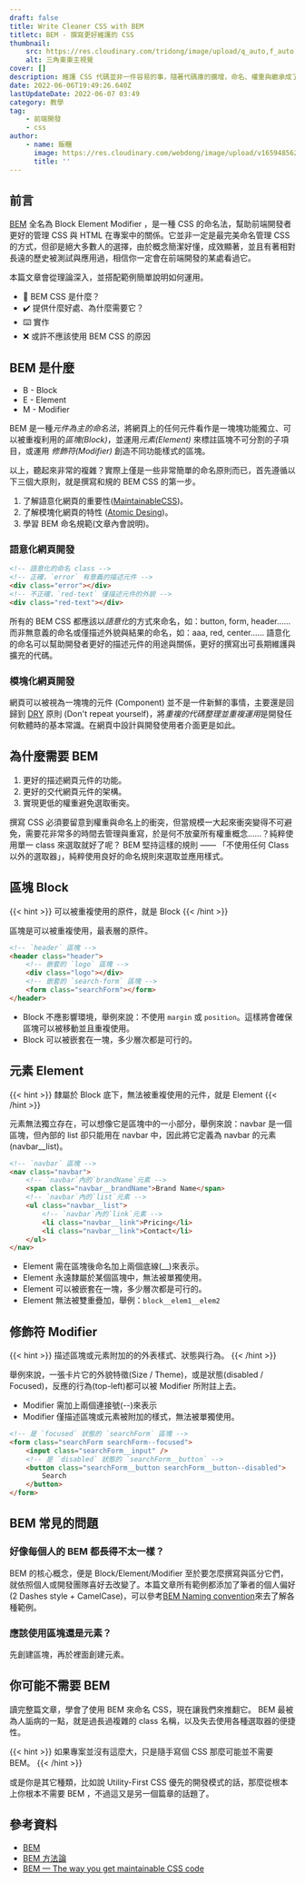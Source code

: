 ```yaml
---
draft: false
title: Write Cleaner CSS with BEM
titletc: BEM - 撰寫更好維護的 CSS
thumbnail:
    src: https://res.cloudinary.com/tridong/image/upload/q_auto,f_auto,dpr_auto/v1654515985/global/%E4%B8%89%E8%A7%92%E6%9D%B1%E6%9D%B1-%E5%93%81%E7%89%8C%E5%B1%95%E7%A4%BA%E5%B0%81%E9%9D%A2.png
    alt: 三角東東主視覺
cover: []
description: 維護 CSS 代碼並非一件容易的事，隨著代碼庫的擴增，命名、權重與繼承成了一件非常困難的事情。讓我們使用廣受歡迎的 BEM 命名法來改善這件事情。
date: 2022-06-06T19:49:26.640Z
lastUpdateDate: 2022-06-07 03:49
category: 教學
tag:
    - 前端開發
    - css
author:
    - name: 飯糰
      image: https://res.cloudinary.com/webdong/image/upload/v1659485626/global/riceball.png
      title: ''
---
```


## 前言

[BEM](http://getbem.com/) 全名為 Block Element Modifier ，是一種 CSS 的命名法，幫助前端開發者更好的管理 CSS 與 HTML 在專案中的關係。它並非一定是最完美命名管理 CSS 的方式，但卻是絕大多數人的選擇，由於概念簡潔好懂，成效顯著，並且有著相對長遠的歷史被測試與應用過，相信你一定會在前端開發的某處看過它。

本篇文章會從理論深入，並搭配範例簡單說明如何運用。

-   🤔 BEM CSS 是什麼？
-   ✔️ 提供什麼好處、為什麼需要它？
-   ⌨️ 實作
-   ❌ 或許不應該使用 BEM CSS 的原因

## BEM 是什麼

-   B - Block
-   E - Element
-   M - Modifier

BEM 是一種*元件為主的命名法*，將網頁上的任何元件看作是一塊塊功能獨立、可以被重複利用的*區塊(Block)*，並運用*元素(Element)* 來標註區塊不可分割的子項目，或運用 _修飾符(Modifier)_ 創造不同功能樣式的區塊。

以上，聽起來非常的複雜？實際上僅是一些非常簡單的命名原則而已，首先遵循以下三個大原則，就是撰寫和規的 BEM CSS 的第一步。

1. 了解語意化網頁的重要性([MaintainableCSS](https://maintainablecss.com/))。
2. 了解模塊化網頁的特性 ([Atomic Desing](https://bradfrost.com/blog/post/atomic-web-design/))。
3. 學習 BEM 命名規範(文章內會說明)。

### 語意化網頁開發

```html
<!-- 語意化的命名 class -->
<!-- 正確，`error` 有意義的描述元件 -->
<div class="error"></div>
<!-- 不正確，`red-text` 僅描述元件的外貌 -->
<div class="red-text"></div>
```

所有的 BEM CSS 都應該以*語意化*的方式來命名，如：button, form, header…… 而非無意義的命名或僅描述外貌與結果的命名，如：aaa, red, center…… 語意化的命名可以幫助開發者更好的描述元件的用途與關係，更好的撰寫出可長期維護與擴充的代碼。

### 模塊化網頁開發

網頁可以被視為一塊塊的元件 (Component) 並不是一件新鮮的事情，主要還是回歸到 [DRY](https://zh.wikipedia.org/zh-tw/%E4%B8%80%E6%AC%A1%E4%B8%94%E4%BB%85%E4%B8%80%E6%AC%A1) 原則 (Don't repeat yourself)，將*重複的代碼整理並重複運用*是開發任何軟體時的基本常識。在網頁中設計與開發使用者介面更是如此。

## 為什麼需要 BEM

1. 更好的描述網頁元件的功能。
2. 更好的交代網頁元件的架構。
3. 實現更低的權重避免選取衝突。

撰寫 CSS 必須要留意到權重與命名上的衝突，但當規模一大起來衝突變得不可避免，需要花非常多的時間去管理與重寫，於是何不放棄所有權重概念……？純粹使用單一 class 來選取就好了呢？
BEM 堅持這樣的規則 —— 「不使用任何 Class 以外的選取器」，純粹使用良好的命名規則來選取並應用樣式。

## 區塊 Block

{{< hint >}}
可以被重複使用的原件，就是 Block
{{< /hint >}}

區塊是可以被重複使用，最表層的原件。

```html
<!-- `header` 區塊 -->
<header class="header">
    <!-- 嵌套的 `logo` 區塊 -->
    <div class="logo"></div>
    <!-- 嵌套的 `search-form` 區塊 -->
    <form class="searchForm"></form>
</header>
```

-   Block 不應影響環境，舉例來說：不使用 `margin` 或 `position`。這樣將會確保區塊可以被移動並且重複使用。
-   Block 可以被嵌套在一塊，多少層次都是可行的。

## 元素 Element

{{< hint >}}
隸屬於 Block 底下，無法被重複使用的元件，就是 Element
{{< /hint >}}

元素無法獨立存在，可以想像它是區塊中的一小部分，舉例來說：navbar 是一個區塊，但內部的 list 卻只能用在 navbar 中，因此將它定義為 navbar 的元素(navbar\_\_list)。

```html
<!-- `navbar` 區塊 -->
<nav class="navbar">
    <!-- `navbar`內的`brandName`元素 -->
    <span class="navbar__brandName">Brand Name</span>
    <!-- `navbar`內的`list`元素 -->
    <ul class="navbar__list">
        <!-- `navbar`內的`link`元素 -->
        <li class="navbar__link">Pricing</li>
        <li class="navbar__link">Contact</li>
    </ul>
</nav>
```

-   Element 需在區塊後命名加上兩個底線(\_\_)來表示。
-   Element 永遠隸屬於某個區塊中，無法被單獨使用。
-   Element 可以被嵌套在一塊，多少層次都是可行的。
-   Element 無法被雙重疊加，舉例：`block__elem1__elem2`

## 修飾符 Modifier

{{< hint >}}
描述區塊或元素附加的的外表樣式、狀態與行為。
{{< /hint >}}

舉例來說，一張卡片它的外貌特徵(Size / Theme)，或是狀態(disabled / Focused)，反應的行為(top-left)都可以被 Modifier 所附註上去。

-   Modifier 需加上兩個連接號(--)來表示
-   Modifier 僅描述區塊或元素被附加的樣式，無法被單獨使用。

```html
<!-- 是 `focused` 狀態的 `searchForm` 區塊 -->
<form class="searchForm searchForm--focused">
    <input class="searchForm__input" />
    <!-- 是 `disabled` 狀態的 `searchForm__button` -->
    <button class="searchForm__button searchForm__button--disabled">
        Search
    </button>
</form>
```

## BEM 常見的問題

### 好像每個人的 BEM 都長得不太一樣？

BEM 的核心概念，便是 Block/Element/Modifier 至於要怎麼撰寫與區分它們，就依照個人或開發團隊喜好去改變了。本篇文章所有範例都添加了筆者的個人偏好(2 Dashes style + CamelCase)，可以參考[BEM Naming convention](https://en.bem.info/methodology/naming-convention/)來去了解各種範例。

### 應該使用區塊還是元素？

先創建區塊，再於裡面創建元素。

## 你可能不需要 BEM

讀完整篇文章，學會了使用 BEM 來命名 CSS，現在讓我們來推翻它。
BEM 最被為人詬病的一點，就是過長過複雜的 class 名稱，以及失去使用各種選取器的便捷性。

{{< hint >}}
如果專案並沒有這麼大，只是隨手寫個 CSS 那麼可能並不需要 BEM。
{{< /hint >}}

或是你是其它種類，比如說 Utility-First CSS 優先的開發模式的話，那麼從根本上你根本不需要 BEM ，不過這又是另一個篇章的話題了。

## 參考資料

-   [BEM](https://en.bem.info/methodology/)
-   [BEM 方法論](http://bem.webclown.net/quick-start/#%E4%BB%8B%E7%BB%8D)
-   [BEM — The way you get maintainable CSS code](https://medium.com/@alexkoenig/bem-the-way-you-get-maintainable-css-code-8fb043e49f60)

